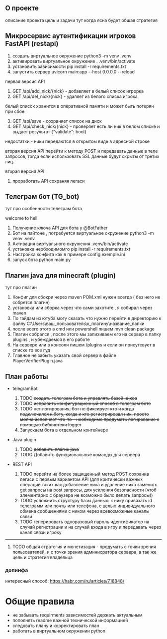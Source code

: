 ## О проекте
описание проекта цель и задачи
тут когда ясна будет общая стратегия

## Микросервис аутентификации игроков FastAPI (restapi)

1. создать виртуальное окружение python3 -m venv .venv
2. активировать виртуальное окружение . .venv/bin/activate
3. установить зависимости pip install -r requirements.txt
4. запустить сервер uvicorn main:app --host 0.0.0.0 --reload

первая версия API
1. GET /api/add_nick/{nick} - добавляет в белый список игрорка
2. GET /api/del_nick/{nick} - удаляет из белого списка игрока

белый список хранится в оперативной памяти и может быть потерян при сбое

3. GET /api/save - сохраняет список на диск
4. GET /api/check_nick/{nick} - проверяет есть ли ник в белом списке и выдает результат {"validate": bool}

недостатки - ники передаются в открытом виде в адресной строке

вторая версия API 
перейти к методу POST и передавать данные в теле запросов, тогда если использовать SSL данные будут скрыты от третих лиц.

вторая версия API
1. проработать API сохраняя легаси

## Телеграм бот (TG_bot)
тут про особенности телеграм бота

welcome to hell
1. Получение ключа API для бота у @BotFather
2. Бот на пайтоне , потребуется виртуальное окружение python3 -m venv .venv
3. Активация виртуального окружения .venv/bin/activate 
4. установка необходимомго pip install -r requirements.txt
5. Настройка конфига как в примере config.exemple.ini 
6. запуск бота python main.py


## Плагин java для minecraft (plugin)
тут про плагин
1. Конфиг для сбокри через maven POM.xml нужен всегда ( без него не собрется плагин)
2. установка или сборка через что сами захотите , я собирал через maven
3. По гайдам из ютуба могу сказать что нужно перейти в директорию к файлу C:\Users\ваш_пользователь\к_плагину\название_папки
4. после всего этого в cmd или powershell пишем mvn clean package
5. Плагин собрался , после этого мы запихиваем его на сервер в папку plugins , и убеждаемся в его работе
6. На сервере или в консоли пишем /plugins и если он присутсвует в списке то все гуд
7. Главное не забыть указать свой сервер в файле PlayerVerifierPlugin.java


## План работы

* telegramBot
    1. TODO ~~создать телеграм бота и управлять базой ников~~
    2. TODO ~~исправить конфигурационный способ в телеграм боте~~
    3. TODO ~~нет логирования, бот не фиксирует кто и когда подключился к боту, когда и кто регистрировал ник. просто молча исполняет что-то - необходимо продумать логирование с помощью библиотеки logger~~
    4. Запускаем бота в отдельном контейнере
    

* Java plugin
    1. TODO ~~добавить плагин java~~
    2. TODO Добавить функциональные команды для сервера

* REST API
    1. TODO перейти на более защищенный метод POST сохранив легаси с первым вариантом API (для критически важных операций таких как добавление ника и удаление ника заменить get запросы на  post запросы, для усиления безопасности (чтоб элементарно с браузера не возможно было делать запросы))
    2. TODO усложнить структуру базы данных: к нику привязать id телеграмм или почты или телефона, с целью индивидуального обмена сообщениями с ником через всевозможные каналы связи
    3. TODO генерировать одноразовый пароль идентификатор на случай регистрации и на случай входа в игру и передавать через канал связи игроку
    
______
1. TODO  общая стратегия и монетизация - продумать с точки зрения пользователей, и с точки зрения админисратора сервера, а так же цель и стратегия владельца

### допинфа

интересный способ: https://habr.com/ru/articles/718848/


# Общие правила 
* не забывать requirments зависимостей держать актуальным
* пополнять readme важной технической информацией
* следовать плану и корректировать план
* работать в виртуальном окружении python
